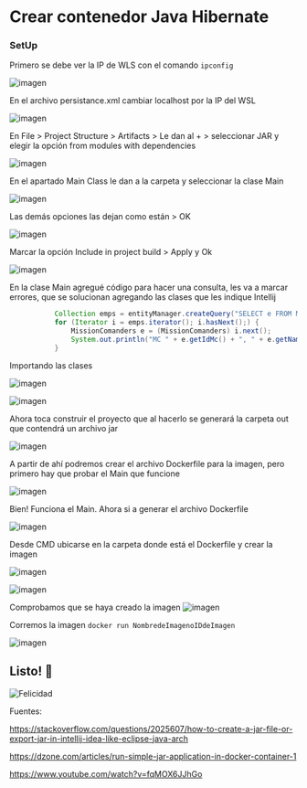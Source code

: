 # Crear contenedor Java Hibernate

<h3> SetUp </h3>


Primero se debe ver la IP de  WLS con el comando ``` ipconfig ``` 

![imagen](https://user-images.githubusercontent.com/92187317/167285911-c9a1b5b6-16b9-4d22-a508-db58b029692f.png)

En el archivo persistance.xml cambiar localhost por la IP del WSL

![imagen](https://user-images.githubusercontent.com/92187317/167287731-9afe0e04-44ef-44e7-9cf4-51e1fca07599.png)

En File > Project Structure > Artifacts > Le dan al + > seleccionar JAR y elegir la opción from modules with dependencies

![imagen](https://user-images.githubusercontent.com/92187317/167286083-a9a59b2b-42ab-46fd-b87e-5c120574a571.png)

En el apartado Main Class le dan a la carpeta y seleccionar la clase Main

![imagen](https://user-images.githubusercontent.com/92187317/167286133-f6b658d4-2636-4f5f-b2c9-f988b5b8e330.png)

Las demás opciones las dejan como están > OK

![imagen](https://user-images.githubusercontent.com/92187317/167286168-fc06b91e-ad83-4a6e-9781-c99c0cb4289a.png)

Marcar la opción Include in project build > Apply y Ok


![imagen](https://user-images.githubusercontent.com/92187317/167286245-60284897-327d-4788-b853-2de186fc6473.png)

En la clase Main agregué código para hacer una consulta, les va a marcar errores, que se solucionan agregando las clases que les indique Intellij 
 
 ```java
            Collection emps = entityManager.createQuery("SELECT e FROM MissionComanders e").getResultList();
            for (Iterator i = emps.iterator(); i.hasNext();) {
                MissionComanders e = (MissionComanders) i.next();
                System.out.println("MC " + e.getIdMc() + ", " + e.getNameMc());
            }
 
```
Importando las clases 

![imagen](https://user-images.githubusercontent.com/92187317/167286508-fafd3986-8434-476d-9486-6037c14ddda7.png)

![imagen](https://user-images.githubusercontent.com/92187317/167286484-6ccb859b-2f63-4aae-89b0-f22cf414db0e.png)

Ahora toca construir el proyecto que al hacerlo se generará la carpeta out que contendrá un archivo jar

![imagen](https://user-images.githubusercontent.com/92187317/167286610-73edfdf3-f3e1-4009-9c46-8cf6da1f599a.png)

A partir de ahí podremos crear el archivo Dockerfile para la imagen, pero primero hay que probar el Main que funcione

![imagen](https://user-images.githubusercontent.com/92187317/167286693-dad50839-5fec-43a6-b015-8a8a08128589.png)

Bien! Funciona el Main. Ahora si a generar el archivo Dockerfile

![imagen](https://user-images.githubusercontent.com/92187317/167287042-678260c6-6aa5-4fbd-86a9-e461b5e5a329.png)

Desde CMD ubicarse en la carpeta donde está el Dockerfile y crear la imagen

![imagen](https://user-images.githubusercontent.com/92187317/167287539-8ff09ce5-b96f-48b3-81e0-3816e995fcbd.png)

![imagen](https://user-images.githubusercontent.com/92187317/167287118-7d49bc60-51a0-4ce1-b7b7-0a40f605c1e1.png)

Comprobamos que se haya creado la imagen
![imagen](https://user-images.githubusercontent.com/92187317/167286861-35742041-2897-4fea-a9f5-b1b9198dc837.png)

Corremos la imagen ``` docker run NombredeImagenoIDdeImagen ```

![imagen](https://user-images.githubusercontent.com/92187317/167286908-f00e0cee-f6dd-4671-9556-e4478ce89442.png)

<h2> Listo! 🚀 </h2>

![Felicidad](https://user-images.githubusercontent.com/92187317/167287389-2996adc6-fca4-4afc-9e39-117e9f079ec4.gif)

Fuentes:

https://stackoverflow.com/questions/2025607/how-to-create-a-jar-file-or-export-jar-in-intellij-idea-like-eclipse-java-arch

https://dzone.com/articles/run-simple-jar-application-in-docker-container-1

https://www.youtube.com/watch?v=fqMOX6JJhGo
